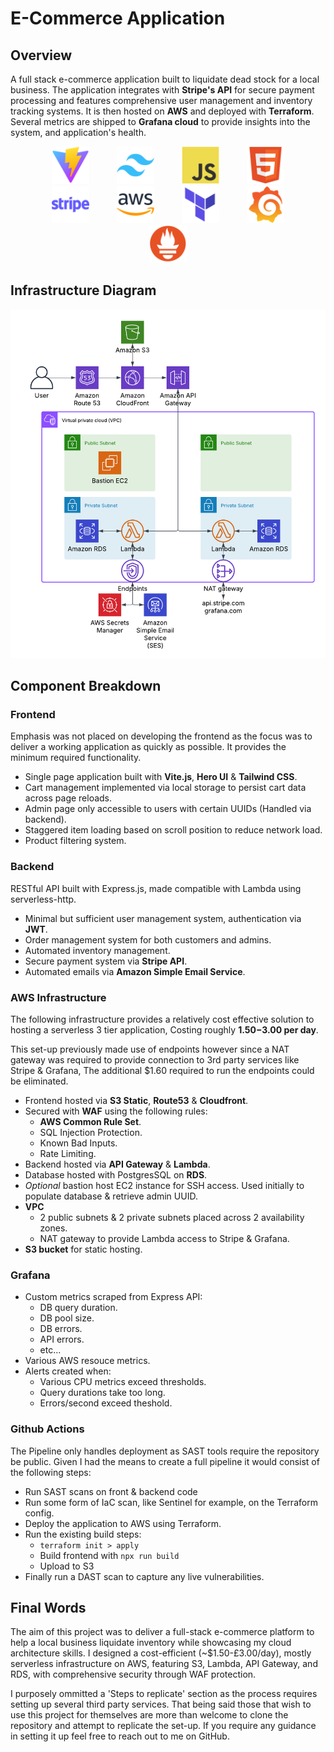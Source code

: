 # E-Commerce Application
## Overview
A full stack e-commerce application built to liquidate dead stock for a local business. The application integrates with **Stripe's API** for secure payment processing and features comprehensive user management and inventory tracking systems. It is then hosted on **AWS** and deployed with **Terraform**. Several metrics are shipped to **Grafana cloud** to provide insights into the system, and application's health.


<div align="center">
  <img src="./images/tech-logos/Vite.js.png" alt="AWS" height="60" style="margin: 0 20px"/>
  <img src="./images/tech-logos/Tailwind CSS.png" alt="Terraform" height="60" style="margin: 0 20px"/>
  <img src="./images/tech-logos/JavaScript.png" alt="Stripe" height="60" style="margin: 0 20px"/>
  <img src="./images/tech-logos/HTML5.png" alt="Stripe" height="60" style="margin: 0 20px"/>
  <img src="./images/tech-logos/stripe.png" alt="Stripe" height="60" style="margin: 0 20px"/>
  <img src="./images/tech-logos/AWS.png" alt="AWS" height="60" style="margin: 0 20px"/>
  <img src="./images/tech-logos/HashiCorp Terraform.png" alt="Terraform" height="60" style="margin: 0 20px"/>
  <img src="./images/tech-logos/Grafana.png" alt="Grafana" height="60" style="margin: 0 20px"/>
  <img src="./images/tech-logos/Prometheus.png" alt="Prometheus" height="60" style="margin: 0 20px"/>
</div>

## Infrastructure Diagram
![](./images/e-commerce-diagram.png)
## Component Breakdown 

### Frontend

Emphasis was not placed on developing the frontend as the focus was to deliver a working application as quickly as possible. It provides the minimum required functionality.

  * Single page application built with **Vite.js**, **Hero UI** & **Tailwind CSS**. 
  * Cart management implemented via local storage to persist cart data across page reloads.
  * Admin page only accessible to users with certain UUIDs (Handled via backend).
  * Staggered item loading based on scroll position to reduce network load.
  * Product filtering system. 

### Backend
RESTful API built with Express.js, made compatible with Lambda using serverless-http.
  * Minimal but sufficient user management system, authentication via **JWT**.
  * Order management system for both customers and admins.
  * Automated inventory management.
  * Secure payment system via **Stripe API**.
  * Automated emails via **Amazon Simple Email Service**.

### AWS Infrastructure
The following infrastructure provides a relatively cost effective solution to hosting a serverless 3 tier application, Costing roughly **$1.50-$3.00 per day**.

This set-up previously made use of endpoints however since a NAT gateway was required to provide connection to 3rd party services like Stripe & Grafana, The additional $1.60 required to run the endpoints could be eliminated.

  * Frontend hosted via **S3 Static**, **Route53** & **Cloudfront**.
  * Secured with **WAF** using the following rules: 
    * **AWS Common Rule Set**.
    * SQL Injection Protection.
    * Known Bad Inputs.
    * Rate Limiting.
  * Backend hosted via **API Gateway** & **Lambda**.
  * Database hosted with PostgresSQL on **RDS**.
  * *Optional* bastion host EC2 instance for SSH access. Used initially to populate database & retrieve admin UUID.
  * **VPC**
    * 2 public subnets & 2 private subnets placed across 2 availability zones.
    * NAT gateway to provide Lambda access to Stripe & Grafana.
  * **S3 bucket** for static hosting.
### Grafana
  * Custom metrics scraped from Express API:
    * DB query duration.
    * DB pool size.
    * DB errors.
    * API errors.
    * etc...
  * Various AWS resouce metrics.
  * Alerts created when: 
    * Various CPU metrics exceed thresholds.
    * Query durations take too long.
    * Errors/second exceed theshold.
### Github Actions
The Pipeline only handles deployment as SAST tools require the repository be public. Given I had the means to create a full pipeline it would consist of the following steps:

*  Run SAST scans on front & backend code
*  Run some form of IaC scan, like Sentinel for example, on the Terraform config.
*  Deploy the application to AWS using Terraform.
*  Run the existing build steps:
    * `terraform init > apply`
    * Build frontend with `npx run build`
    * Upload to S3
* Finally run a DAST scan to capture any live vulnerabilities.

## Final Words
The aim of this project was to deliver a full-stack e-commerce platform to help a local business liquidate inventory while showcasing my cloud architecture skills. I designed a cost-efficient (~$1.50-£3.00/day), mostly serverless infrastructure on AWS, featuring S3, Lambda, API Gateway, and RDS, with comprehensive security through WAF protection.

I purposely ommitted a 'Steps to replicate' section as the process requires setting up several third party services. That being said those that wish to use this project for themselves are more than welcome to clone the repository and attempt to replicate the set-up. If you require any guidance in setting it up feel free to reach out to me on GitHub.